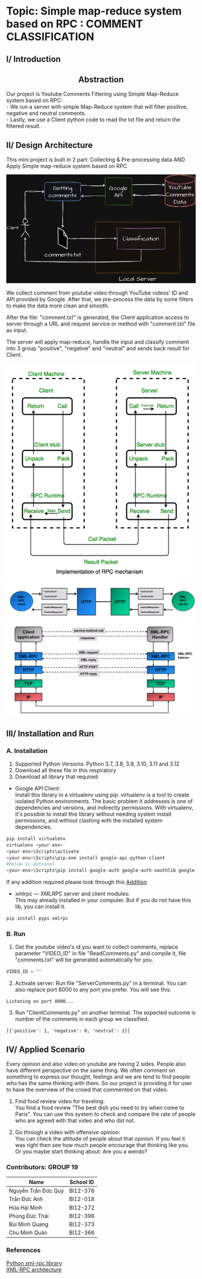 # Topic: Simple map-reduce system based on RPC : COMMENT CLASSIFICATION

## I/ Introduction

<h2 align='center'>Abstraction</h2>
Our project is Youtube Comments Filtering using Simple Map-Reduce system based on RPC: <br>
- We run a server with simple Map-Reduce system that will filter positive, negative and neutral comments.<br>
- Lastly, we use a Client python code to read the txt file and return the filtered result.

## II/ Design Architecture

<p>This mini project is built in 2 part: Collecting & Pre-processing data AND Apply Simple map-reduce system based on RPC</p>

![alt text](img/CommentDesign.jpg)

<p>We collect comment from youtube video through YouTube videos' ID and API provided by Google. After that, we pre-process the data by some filters to make the data more clean and smooth.</p>
<p>After the file: "comment.txt" is generated, the Client application access to server through a URL and request service or method with "comment.txt" file as input. </p>
<p>The server will apply map-reduce, handle the input and classify comment into 3 group "positive", "negative" and "neutral" and sends back result for Client.</p>

![alt text](img/RPC.png)
![alt text](img/XML_RPC.png)
![alt text](img/XML_RPC_Architecture.png)

## III/ Installation and Run

### A. Installation

1. Supported Python Versions: Python 3.7, 3.8, 3.9, 3.10, 3.11 and 3.12
2. Download all these file in this respiratory
3. Download all library that required:

- Google API Client: <br>
  Install this library in a virtualenv using pip. virtualenv is a tool to create isolated Python environments. The basic problem it addresses is one of dependencies and versions, and indirectly permissions.
  With virtualenv, it's possible to install this library without needing system install permissions, and without clashing with the installed system dependencies.

```python
pip install virtualenv
virtualenv <your-env>
<your-env>\Scripts\activate
<your-env>\Scripts\pip.exe install google-api-python-client
#below is optional
<your-env>\Scripts\pip install google-auth google-auth-oauthlib google-auth-httplib2
```

If any addition required please look through this <a href ='https://github.com/googleapis/google-api-python-client?tab=readme-ov-file'> Addition</a>

- xmlrpc — XMLRPC server and client modules: <br>
  This may already installed in your computer. But if you do not have this lib, you can install it.

```python
pip install pypi-xmlrpc
```

### B. Run

1. Get the youtube video's id you want to collect comments, replace parameter "VIDEO_ID" in file "ReadComments.py" and compile it, file "comments.txt" will be generated automatically for you.

```python
VIDEO_ID = ""
```

2. Activate server: Run file "ServerComments.py" in a terminal. You can also replace port 8000 to any port you prefer. You will see this:

```
Listening on port 8000...
```

3. Run "ClientComments.py" on another terminal. The expected outcome is number of the comments in each group we classified.

```terminal
[{'positive': 1, 'negative': 0, 'neutral': 2}]
```

## IV/ Applied Scenario

Every opinion and also video on youtube are having 2 sides. People also have different perspective on the same thing. We often comment on something to express our thought, feelings and we are tend to find people who has the same thinking with them. So our project is providing it for user to have the overview of the crowd that commented on that video.

1. Find food review video for traveling: <br>
   You find a food review "The best dish you need to try when come to Paris". You can use this system to check and compare the rate of people who are agreed with that video and who did not.

2. Go through a video with offensive opinion: <br>
   You can check the attitude of people about that opinion. If you feel it was right then see how much people encourage that thinking like you. Or you maybe start thinking about: Are you a weirdo?

### Contributors: GROUP 19

| Name                | School ID |
| ------------------- | --------- |
| Nguyễn Trần Đức Quý | BI12-376  |
| Trần Đức Anh        | BI12-018  |
| Hứa Hải Minh        | BI12-272  |
| Phùng Đức Thái      | BI12-396  |
| Bùi Minh Quang      | BI12-373  |
| Chu Minh Quân       | BI12-366  |

### References

<a href='https://docs.python.org/3/library/xmlrpc.client.html?fbclid=IwZXh0bgNhZW0CMTAAAR0UAz4tJusXdEsVrXpPJiXh4lpBBEeY8ejY02gSnh_mGzue1_r7-xBrMn4_aem_AdMNXrKFoi4BXLfMHjnsGkgsVNdywttanoB-1ZjdWe0jUPkRWHZZl1EH8Sy1srcCa_EYQzSq5XHcr17AdiMv-NAF'>Python xml-rpc library</a><br>
<a href ='https://www.slideshare.net/PeterREgli/xmlrpc-9277900'>XML-RPC architecture</a>
